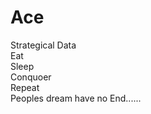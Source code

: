 # Ace
Strategical Data
<br>
Eat 
<br>
Sleep
<br>
Conquoer
<br>
Repeat
<br>
Peoples dream have no End......

